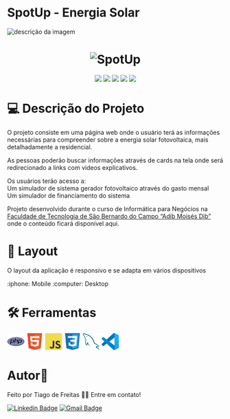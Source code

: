 # SpotUp - Energia Solar
![descrição da imagem]("https://pasteboard.co/GjJcc14XIMPx.jpg")
<h1 align="center">
    <img alt="SpotUp" title="#SpotUp" src="https://pasteboard.co/GjJcc14XIMPx.jpg" />
</h1>
<p align="center">
<img src="https://img.shields.io/github/languages/count/ticoabc/tcchtml5"/>
<img src="https://img.shields.io/bower/l/MI"/>
<img src="https://img.shields.io/github/repo-size/ticoabc/tcchtml5"/>
<img src="https://img.shields.io/github/last-commit/ticoabc/tcchtml5"/>
<img src="https://img.shields.io/github/stars/ticoabc?style=social"/>
</p>

# :computer: Descrição do Projeto
<p align="left">O projeto consiste em uma página web onde o usuário terá as informações necessárias para compreender sobre a energia solar fotovoltaica, mais detalhadamente a residencial.</p>
<p align="left">As pessoas poderão buscar informações através de cards na tela onde será redirecionado a links com videos explicativos.</p>

<p align="left">Os usuários terão acesso a:
<br>Um simulador de sistema gerador fotovoltaico através do gasto mensal
<br>Um simulador de financiamento do sistema
</p>

Projeto desenvolvido durante o curso de Informática para Negócios na <a href="https://fatecsbc.edu.br/2020/" target="_blank">Faculdade de Tecnologia de São Bernardo do Campo “Adib Moisés Dib”</a> onde o conteúdo ficará disponível aqui.


# :art: Layout
<p align="left">O layout da aplicação é responsivo e se adapta em vários dispositivos</p>
:iphone: Mobile
:computer: Desktop

# 🛠 Ferramentas
  <p align="left">
  <p align="left"> 
  <a href="https://www.w3schools.com/php/" target="_blank" rel="noreferrer">
    <img src="https://raw.githubusercontent.com/devicons/devicon/master/icons/php/php-original.svg" alt="cplusplus" width="40" height="40"/></a> 
  <a href="https://www.w3schools.com/html5/" target="_blank" rel="noreferrer">
    <img src="https://raw.githubusercontent.com/devicons/devicon/master/icons/html5/html5-original.svg" alt="html5" width="40" height="40"/></a> 
  <a href="https://www.w3schools.com/javascript/" target="_blank" rel="noreferrer">
    <img src="https://raw.githubusercontent.com/devicons/devicon/master/icons/javascript/javascript-original.svg" alt="javascript" width="40" height="40"/></a>
  <a href="https://www.w3schools.com/css3/" target="_blank" rel="noreferrer">
    <img src="https://raw.githubusercontent.com/devicons/devicon/master/icons/css3/css3-original.svg" alt="css3" width="40" height="40"/></a>
  <a href="https://www.w3schools.com/mysql/" target="_blank" rel="noreferrer">
    <img src="https://raw.githubusercontent.com/devicons/devicon/master/icons/mysql/mysql-original.svg" alt="mysql" width="40" height="40"/></a>
  <a href="https://www.w3schools.com/vscode/" target="_blank" rel="noreferrer">
    <img src="https://raw.githubusercontent.com/devicons/devicon/master/icons/vscode/vscode-original.svg" alt="mysql" width="40" height="40"/></a>
  </p>

# Autor🚀


Feito por Tiago de Freitas 👋🏽 Entre em contato!

[![Linkedin Badge](https://img.shields.io/badge/-Thiago-blue?style=flat-square&logo=Linkedin&logoColor=white&link=https://www.linkedin.com/in/tiagodefreitas/)](https://www.linkedin.com/in/tiagodefreitas/) 
[![Gmail Badge](https://img.shields.io/badge/-tiagoabc@gmail.com-c14438?style=flat-square&logo=Gmail&logoColor=white&link=mailto:tiagoabc@gmail.com)](mailto:tiagoabc@gmail.com)



